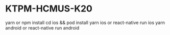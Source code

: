 # KTPM-HCMUS-K20
  yarn or npm install
  cd ios && pod install
  yarn ios or react-native run ios
  yarn android or react-native run android


